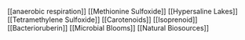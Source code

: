 [[anaerobic respiration]]
[[Methionine Sulfoxide]]
[[Hypersaline Lakes]]
[[Tetramethylene Sulfoxide]]
[[Carotenoids]]
[[Isoprenoid]]
[[Bacterioruberin]]
[[Microbial Blooms]]
[[Natural Biosources]]
